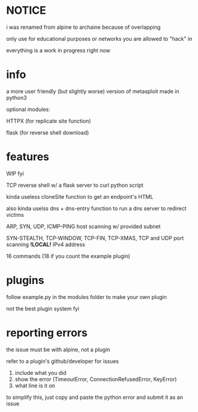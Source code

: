 # NOTICE
i was renamed from alpine to archaine because of overlapping

only use for educational purposes or networks you are allowed to "hack" in

everything is a work in progress right now

# info
a more user friendly (but slightly worse) version of metasploit made in python3

optional modules:

HTTPX (for replicate site function)

flask (for reverse shell download)

# features
WIP fyi

TCP reverse shell w/ a flask server to curl python script

kinda useless cloneSite function to get an endpoint's HTML

also kinda uselss dns + dns-entry function to run a dns server to redirect victims

ARP, SYN, UDP, ICMP-PING host scanning w/ provided subnet

SYN-STEALTH, TCP-WINDOW, TCP-FIN, TCP-XMAS, TCP and UDP port scanning **!LOCAL!** IPv4 address

16 commands (18 if you count the example plugin)

# plugins
follow example.py in the modules folder to make your own plugin

not the best plugin system fyi

# reporting errors
the issue must be with alpine, not a plugin

refer to a plugin's github/developer for issues
1. include what you did
2. show the error (TimeoutError, ConnectionRefusedError, KeyError)
3. what line is it on

to simplify this, just copy and paste the python error and submit it as an issue
